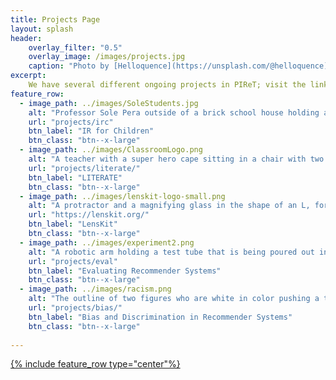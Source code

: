 ```yaml
---
title: Projects Page
layout: splash
header:
    overlay_filter: "0.5"
    overlay_image: /images/projects.jpg
    caption: "Photo by [Helloquence](https://unsplash.com/@helloquence) on [Unsplash](https://unsplash.com/photos/5fNmWej4tAA)"
excerpt:
    We have several different ongoing projects in PIReT; visit the links below to read more.
feature_row:
  - image_path: ../images/SoleStudents.jpg
    alt: "Professor Sole Pera outside of a brick school house holding a laptop with two adult students standing with her, looking at the laptop"
    url: "projects/irc"
    btn_label: "IR for Children"
    btn_class: "btn--x-large"
  - image_path: ../images/ClassroomLogo.png
    alt: "A teacher with a super hero cape sitting in a chair with two students, one boy one girl, using a computer to research dinosaurs and planets"
    url: "projects/literate/"
    btn_label: "LITERATE"
    btn_class: "btn--x-large"
  - image_path: ../images/lenskit-logo-small.png
    alt: "A protractor and a magnifying glass in the shape of an L, forming the word Lenskit"
    url: "https://lenskit.org/"
    btn_label: "LensKit"
    btn_class: "btn--x-large"
  - image_path: ../images/experiment2.png
    alt: "A robotic arm holding a test tube that is being poured out into a beaker"
    url: "projects/eval"
    btn_label: "Evaluating Recommender Systems"
    btn_class: "btn--x-large"
  - image_path: ../images/racism.png
    alt: "The outline of two figures who are white in color pushing a third figure, black in color, away"
    url: "projects/bias/"
    btn_label: "Bias and Discrimination in Recommender Systems"
    btn_class: "btn--x-large"
    
---
```

<a href="https://meta.stackoverflow.com/users/44330/jason-s">
{% include feature_row type="center"%}
</a>
